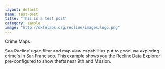 ```yaml
---
layout: default
name: test-post
title: "This is a test post"
category: sample
image: "http://okfnlabs.org/recline/images/logo.png"
---
```



Crime Maps

See Recline's geo filter and map view capabilities put to good use 
exploring crime's in San Francisco. 
This example shows you the Recline Data Explorer pre-configured 
to show thefts near 9th and Mission.